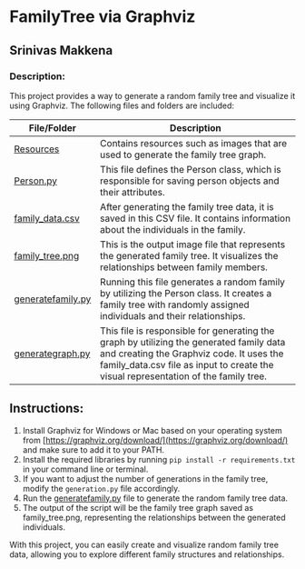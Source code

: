 # FamilyTree via Graphviz
## Srinivas Makkena

### Description:

This project provides a way to generate a random family tree and visualize it using Graphviz. The following files and folders are included:

| File/Folder | Description |
|----------|----------|
| [Resources](https://github.com/srinivasmakkena/4883-SoftwareTools-Makkena/tree/main/Assignments/A05/resources) | Contains resources such as images that are used to generate the family tree graph. |
| [Person.py](https://github.com/srinivasmakkena/4883-SoftwareTools-Makkena/blob/main/Assignments/A05/Person.py) | This file defines the Person class, which is responsible for saving person objects and their attributes. |
| [family_data.csv](https://github.com/srinivasmakkena/4883-SoftwareTools-Makkena/blob/main/Assignments/A05/family_data.csv) | After generating the family tree data, it is saved in this CSV file. It contains information about the individuals in the family. |
| [family_tree.png](https://github.com/srinivasmakkena/4883-SoftwareTools-Makkena/blob/main/Assignments/A05/family_tree.png) | This is the output image file that represents the generated family tree. It visualizes the relationships between family members. |
| [generatefamily.py](https://github.com/srinivasmakkena/4883-SoftwareTools-Makkena/blob/main/Assignments/A05/generatefamily.py) | Running this file generates a random family by utilizing the Person class. It creates a family tree with randomly assigned individuals and their relationships. |
| [generategraph.py](https://github.com/srinivasmakkena/4883-SoftwareTools-Makkena/blob/main/Assignments/A05/generategraph.py) | This file is responsible for generating the graph by utilizing the generated family data and creating the Graphviz code. It uses the family_data.csv file as input to create the visual representation of the family tree. |

## Instructions:

1. Install Graphviz for Windows or Mac based on your operating system from [https://graphviz.org/download/](https://graphviz.org/download/) and make sure to add it to your PATH.
2. Install the required libraries by running `pip install -r requirements.txt` in your command line or terminal.
3. If you want to adjust the number of generations in the family tree, modify the `generation.py` file accordingly.
4. Run the [generatefamily.py](https://github.com/srinivasmakkena/4883-SoftwareTools-Makkena/blob/main/Assignments/A05/generatefamily.py) file to generate the random family tree data.
5. The output of the script will be the family tree graph saved as family_tree.png, representing the relationships between the generated individuals.

With this project, you can easily create and visualize random family tree data, allowing you to explore different family structures and relationships.
